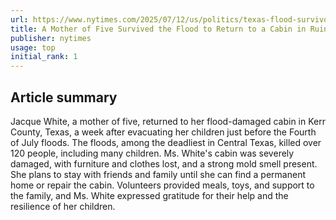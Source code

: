 ```yaml
---
url: https://www.nytimes.com/2025/07/12/us/politics/texas-flood-survivor-damage.html
title: A Mother of Five Survived the Flood to Return to a Cabin in Ruins
publisher: nytimes
usage: top
initial_rank: 1
---
```

## Article summary
Jacque White, a mother of five, returned to her flood-damaged cabin in Kerr County, Texas, a week after evacuating her children just before the Fourth of July floods. The floods, among the deadliest in Central Texas, killed over 120 people, including many children. Ms. White's cabin was severely damaged, with furniture and clothes lost, and a strong mold smell present. She plans to stay with friends and family until she can find a permanent home or repair the cabin. Volunteers provided meals, toys, and support to the family, and Ms. White expressed gratitude for their help and the resilience of her children.
